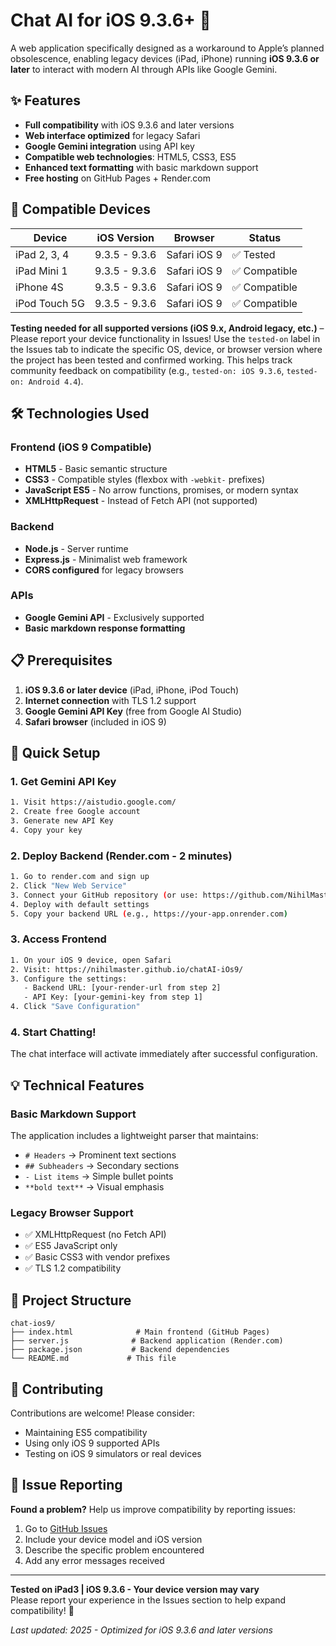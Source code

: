 # Chat AI for iOS 9.3.6+ 🚀

A web application specifically designed as a workaround to Apple’s planned obsolescence, enabling legacy devices (iPad, iPhone) running **iOS 9.3.6 or later** to interact with modern AI through APIs like Google Gemini.

## ✨ Features

- **Full compatibility** with iOS 9.3.6 and later versions
- **Web interface optimized** for legacy Safari
- **Google Gemini integration** using API key
- **Compatible web technologies**: HTML5, CSS3, ES5
- **Enhanced text formatting** with basic markdown support
- **Free hosting** on GitHub Pages + Render.com

## 🎯 Compatible Devices

| Device | iOS Version | Browser | Status |
|--------|-------------|---------|---------|
| iPad 2, 3, 4 | 9.3.5 - 9.3.6 | Safari iOS 9 | ✅ Tested |
| iPad Mini 1 | 9.3.5 - 9.3.6 | Safari iOS 9 | ✅ Compatible |
| iPhone 4S | 9.3.5 - 9.3.6 | Safari iOS 9 | ✅ Compatible |
| iPod Touch 5G | 9.3.5 - 9.3.6 | Safari iOS 9 | ✅ Compatible |

**Testing needed for all supported versions (iOS 9.x, Android legacy, etc.)** – Please report your device functionality in Issues!
Use the `tested-on` label in the Issues tab to indicate the specific OS, device, or browser version where the project has been tested and confirmed working. This helps track community feedback on compatibility (e.g., `tested-on: iOS 9.3.6`, `tested-on: Android 4.4`).

## 🛠️ Technologies Used

### Frontend (iOS 9 Compatible)
- **HTML5** - Basic semantic structure
- **CSS3** - Compatible styles (flexbox with `-webkit-` prefixes)
- **JavaScript ES5** - No arrow functions, promises, or modern syntax
- **XMLHttpRequest** - Instead of Fetch API (not supported)

### Backend
- **Node.js** - Server runtime
- **Express.js** - Minimalist web framework
- **CORS configured** for legacy browsers

### APIs
- **Google Gemini API** - Exclusively supported
- **Basic markdown response formatting**

## 📋 Prerequisites

1. **iOS 9.3.6 or later device** (iPad, iPhone, iPod Touch)
2. **Internet connection** with TLS 1.2 support
3. **Google Gemini API Key** (free from Google AI Studio)
4. **Safari browser** (included in iOS 9)

## 🚀 Quick Setup

### 1. Get Gemini API Key
```bash
1. Visit https://aistudio.google.com/
2. Create free Google account
3. Generate new API Key
4. Copy your key
```

### 2. Deploy Backend (Render.com - 2 minutes)
```bash
1. Go to render.com and sign up
2. Click "New Web Service"
3. Connect your GitHub repository (or use: https://github.com/NihilMaster/chatAI-iOs9)
4. Deploy with default settings
5. Copy your backend URL (e.g., https://your-app.onrender.com)
```

### 3. Access Frontend
```bash
1. On your iOS 9 device, open Safari
2. Visit: https://nihilmaster.github.io/chatAI-iOs9/
3. Configure the settings:
   - Backend URL: [your-render-url from step 2]
   - API Key: [your-gemini-key from step 1]
4. Click "Save Configuration"
```

### 4. Start Chatting!
The chat interface will activate immediately after successful configuration.

## 💡 Technical Features

### Basic Markdown Support
The application includes a lightweight parser that maintains:
- `# Headers` → Prominent text sections
- `## Subheaders` → Secondary sections  
- `- List items` → Simple bullet points
- `**bold text**` → Visual emphasis

### Legacy Browser Support
- ✅ XMLHttpRequest (no Fetch API)
- ✅ ES5 JavaScript only
- ✅ Basic CSS3 with vendor prefixes
- ✅ TLS 1.2 compatibility

## 📁 Project Structure

```
chat-ios9/
├── index.html              # Main frontend (GitHub Pages)
├── server.js              # Backend application (Render.com)
├── package.json           # Backend dependencies
└── README.md             # This file
```

## 🤝 Contributing

Contributions are welcome! Please consider:
- Maintaining ES5 compatibility
- Using only iOS 9 supported APIs
- Testing on iOS 9 simulators or real devices

## 🐛 Issue Reporting

**Found a problem?** Help us improve compatibility by reporting issues:

1. Go to [GitHub Issues](https://github.com/NihilMaster/chatAI-iOs9/issues)
2. Include your device model and iOS version
3. Describe the specific problem encountered
4. Add any error messages received

---

**Tested on iPad3 | iOS 9.3.6 - Your device version may vary**  
Please report your experience in the Issues section to help expand compatibility! 🎉

*Last updated: 2025 - Optimized for iOS 9.3.6 and later versions*